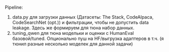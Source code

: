 Pipeline:
1. data.py для загрузки данных (Датасеты: The Stack, CodeAlpaca, CodeSearchNet (opt.)) и фильтрации, чтобы не допустить data leakage.
Здесь же формируем для тюна набор данных. 
2. tuning_qwen для тюна модельки и оценки с HumanEval базовой/tuned. Опционально пуш на HF/выгрузка адаптеров в т.ч.
(я тюнил разные несколько моделек для данной задачи)